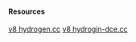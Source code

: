 #### Resources

[v8 hydrogen.cc](https://github.com/v8/v8/blob/3.26.33/src/hydrogen.cc#L3999)
[v8 hydrogin-dce.cc](https://github.com/v8/v8/blob/3.26.33/src/hydrogen-dce.cc)
